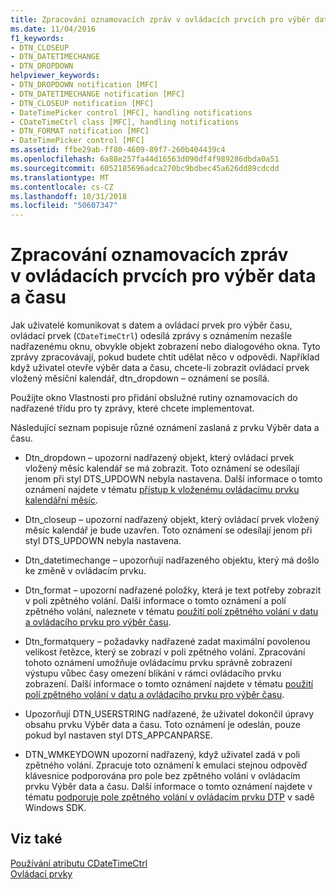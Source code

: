 ```yaml
---
title: Zpracování oznamovacích zpráv v ovládacích prvcích pro výběr data a času
ms.date: 11/04/2016
f1_keywords:
- DTN_CLOSEUP
- DTN_DATETIMECHANGE
- DTN_DROPDOWN
helpviewer_keywords:
- DTN_DROPDOWN notification [MFC]
- DTN_DATETIMECHANGE notification [MFC]
- DTN_CLOSEUP notification [MFC]
- DateTimePicker control [MFC], handling notifications
- CDateTimeCtrl class [MFC], handling notifications
- DTN_FORMAT notification [MFC]
- DateTimePicker control [MFC]
ms.assetid: ffbe29ab-ff80-4609-89f7-260b404439c4
ms.openlocfilehash: 6a88e257fa44d16563d090df4f989286dbda0a51
ms.sourcegitcommit: 6052185696adca270bc9bdbec45a626dd89cdcdd
ms.translationtype: MT
ms.contentlocale: cs-CZ
ms.lasthandoff: 10/31/2018
ms.locfileid: "50607347"
---
```

# <a name="processing-notification-messages-in-date-and-time-picker-controls"></a>Zpracování oznamovacích zpráv v ovládacích prvcích pro výběr data a času

Jak uživatelé komunikovat s datem a ovládací prvek pro výběr času, ovládací prvek (`CDateTimeCtrl`) odesílá zprávy s oznámením nezašle nadřazenému oknu, obvykle objekt zobrazení nebo dialogového okna. Tyto zprávy zpracovávají, pokud budete chtít udělat něco v odpovědi. Například když uživatel otevře výběr data a času, chcete-li zobrazit ovládací prvek vložený měsíční kalendář, dtn_dropdown – oznámení se posílá.

Použijte okno Vlastnosti pro přidání obslužné rutiny oznamovacích do nadřazené třídu pro ty zprávy, které chcete implementovat.

Následující seznam popisuje různé oznámení zaslaná z prvku Výběr data a času.

- Dtn_dropdown – upozorní nadřazený objekt, který ovládací prvek vložený měsíc kalendář se má zobrazit. Toto oznámení se odesílají jenom při styl DTS_UPDOWN nebyla nastavena. Další informace o tomto oznámení najdete v tématu [přístup k vloženému ovládacímu prvku kalendářní měsíc](../mfc/accessing-the-embedded-month-calendar-control.md).

- Dtn_closeup – upozorní nadřazený objekt, který ovládací prvek vložený měsíc kalendář je bude uzavřen. Toto oznámení se odesílají jenom při styl DTS_UPDOWN nebyla nastavena.

- Dtn_datetimechange – upozorňují nadřazeného objektu, který má došlo ke změně v ovládacím prvku.

- Dtn_format – upozorní nadřazené položky, která je text potřeby zobrazit v poli zpětného volání. Další informace o tomto oznámení a polí zpětného volání, naleznete v tématu [použití polí zpětného volání v datu a ovládacího prvku pro výběr času](../mfc/using-callback-fields-in-a-date-and-time-picker-control.md).

- Dtn_formatquery – požadavky nadřazené zadat maximální povolenou velikost řetězce, který se zobrazí v poli zpětného volání. Zpracování tohoto oznámení umožňuje ovládacímu prvku správně zobrazení výstupu vůbec časy omezení blikání v rámci ovládacího prvku zobrazení. Další informace o tomto oznámení najdete v tématu [použití polí zpětného volání v datu a ovládacího prvku pro výběr času](../mfc/using-callback-fields-in-a-date-and-time-picker-control.md).

- Upozorňují DTN_USERSTRING nadřazené, že uživatel dokončil úpravy obsahu prvku Výběr data a času. Toto oznámení je odeslán, pouze pokud byl nastaven styl DTS_APPCANPARSE.

- DTN_WMKEYDOWN upozorní nadřazený, když uživatel zadá v poli zpětného volání. Zpracuje toto oznámení k emulaci stejnou odpověď klávesnice podporována pro pole bez zpětného volání v ovládacím prvku Výběr data a času. Další informace o tomto oznámení najdete v tématu [podporuje pole zpětného volání v ovládacím prvku DTP](/windows/desktop/Controls/date-and-time-picker-controls) v sadě Windows SDK.

## <a name="see-also"></a>Viz také

[Používání atributu CDateTimeCtrl](../mfc/using-cdatetimectrl.md)<br/>
[Ovládací prvky](../mfc/controls-mfc.md)

